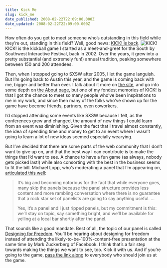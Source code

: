 ```yaml
---
title: Kick Me
slug: kick_me
date_published: 2008-02-22T22:09:00.000Z
date_updated: 2008-02-22T22:09:00.000Z
---
```


How often do you get to meet someone who’s outstanding in this field while they’re out, standing in this field? Well, good news: [KICK! is back](http://dashes.com/kick/).
![KICK!](http://www.dashes.com/kick/kickweb.png) KICK! is the kickball game I started as a meet-and-greet for the South by Southwest Interactive Festival, back in 2002. Over the years, it grew into a pretty substantial (and extremely fun!) annual tradition, peaking somewhere between 150 and 200 attendees.

Then, when I stopped going to SXSW after 2005, I let the game languish. But I’m going back to Austin this year, and the game is coming back with me, bigger and better than ever. I talk about it more on [the site](http://dashes.com/kick/), and go into some depth on [the About page](http://www.dashes.com/kick/about/), but one of my fondest memories of KICK! is that I got the chance to meet so many people who’ve been inspirations to me in my work, and since then many of the folks who’ve shown up for the game have become friends, partners, even coworkers.

I’d stopped attending some events like SXSW because I felt, as the conferences grew and changed, the amount of new things I could learn from an event was diminishing. Given the fact that I travel almost constantly, the idea of spending time and money to get to an event where I wasn’t going to learn a lot of new ideas seemed especially wearying.

But I’ve decided that there are some parts of the web community that I don’t want to give up on, and that the best way I can contribute is to make the things that I’d want to see. A chance to have a fun game (as always, nobody gets picked last!) while also consorting with the best in the business seems to fit the bill. Michael Lopp, who’s moderating a panel that I’m appearing on, [articulated this well](http://www.randsinrepose.com/archives/2008/02/21/its_windy_in_wellington.html):

> It’s big and becoming notorious for the fact that while everyone goes, many skip the panels because the panel structure provides less content and more rambling conversation where there is no guarantee that a rock star set of panelists are going to say anything useful. …
> 
> Yes, it’s a panel and I just ripped panels, but my commitment is this: we’ll stay on topic, say something bright, and we’ll be available for yelling at a local bar shortly after the panel.

That sounds like a good mandate. Best of all, the topic of our panel is called [Designing for Freedom](http://2008.sxsw.com/interactive/programming/panels_schedule/?action=show&amp;id=IAP060381). You’ll be hearing about designing for freedom instead of attending the likely-to-be-100%-content-free presentation at the same time by Mark Zuckerberg of Facebook. I think that’s a fair step towards making the things we want to see, too. Kick it with us. And if you’re going to the game, [pass the link along](http://www.dashes.com/kick) to everybody who should join us at the game.
